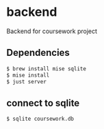 # backend

Backend for coursework project

## Dependencies

```sh
$ brew install mise sqlite
$ mise install
$ just server
```

## connect to sqlite

```sh
$ sqlite coursework.db
```
